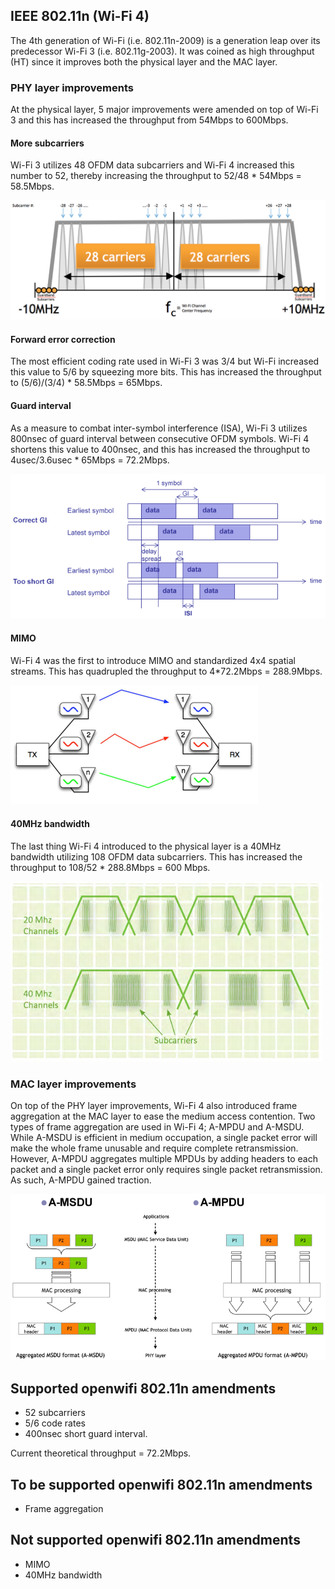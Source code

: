 
## IEEE 802.11n (Wi-Fi 4)

The 4th generation of Wi-Fi (i.e. 802.11n-2009) is a generation leap over its predecessor Wi-Fi 3 (i.e. 802.11g-2003). It was coined as high throughput (HT) since it improves both the physical layer and the MAC layer.

### PHY layer improvements
At the physical layer, 5 major improvements were amended on top of Wi-Fi 3 and this has increased the throughput from 54Mbps to 600Mbps.

#### More subcarriers
Wi-Fi 3 utilizes 48 OFDM data subcarriers and Wi-Fi 4 increased this number to 52, thereby increasing the throughput to 52/48 * 54Mbps = 58.5Mbps.

![](./subcarriers.png)

#### Forward error correction
The most efficient coding rate used in Wi-Fi 3 was 3/4 but Wi-Fi increased this value to 5/6 by squeezing more bits. This has increased the throughput to (5/6)/(3/4) * 58.5Mbps = 65Mbps.

#### Guard interval
As a measure to combat inter-symbol interference (ISA), Wi-Fi 3 utilizes 800nsec of guard interval between consecutive OFDM symbols. Wi-Fi 4 shortens this value to 400nsec, and this has increased the throughput to 4usec/3.6usec * 65Mbps = 72.2Mbps.

![](./guard-interval.png)

#### MIMO
Wi-Fi 4 was the first to introduce MIMO and standardized 4x4 spatial streams. This has quadrupled the throughput to 4*72.2Mbps = 288.9Mbps.

![](./mimo.png)

#### 40MHz bandwidth
The last thing Wi-Fi 4 introduced to the physical layer is a 40MHz bandwidth utilizing 108 OFDM data subcarriers. This has increased the throughput to 108/52 * 288.8Mbps = 600 Mbps.

![](./40mhz.png)

### MAC layer improvements

On top of the PHY layer improvements, Wi-Fi 4 also introduced frame aggregation at the MAC layer to ease the medium access contention. Two types of frame aggregation are used in Wi-Fi 4; A-MPDU and A-MSDU. While A-MSDU is efficient in medium occupation, a single packet error will make the whole frame unusable and require complete retransmission. However, A-MPDU aggregates multiple MPDUs by adding headers to each packet and a single packet error only requires single packet retransmission. As such, A-MPDU gained traction.

![](./mpdu-aggr.png)


## Supported openwifi 802.11n amendments

- 52 subcarriers
- 5/6 code rates
- 400nsec short guard interval.

Current theoretical throughput = 72.2Mbps.

## To be supported openwifi 802.11n amendments
- Frame aggregation

## Not supported openwifi 802.11n amendments

- MIMO
- 40MHz bandwidth
